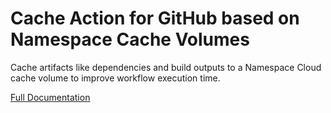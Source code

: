# Cache Action for GitHub based on Namespace Cache Volumes

Cache artifacts like dependencies and build outputs to a Namespace Cloud cache
volume to improve workflow execution time.

[Full Documentation](https://cloud.namespace.so/docs/actions/nscloud-cache-action)
